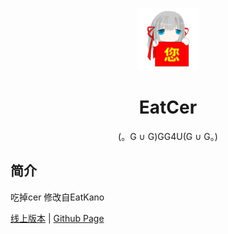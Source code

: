 <p align="center">
  <a href="https://xingye.me/game/eatkano"><img src="https://github.com/EAexe/EatCer/blob/main/static/image/cer.png?raw=true" width="100" height="100" alt="EatKano"></a>
</p>
<div align="center">

# EatCer

(。G ∪ G)GG4U(G ∪ G。)

</div>


## 简介

吃掉cer
修改自EatKano

[线上版本](https://xingye.me/game/eatkano/index.php)
|
[Github Page](https://arcxingye.github.io/EatKano/index.html)

